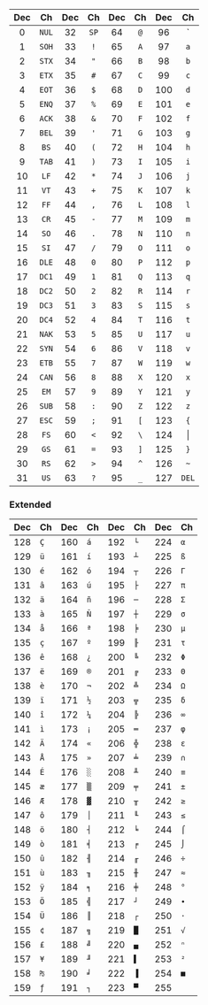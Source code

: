 
| Dec |  Ch   | Dec |  Ch  | Dec | Ch  | Dec |  Ch   |
| :-: | :---: | :-: | :--: | :-: | :-: | :-: | :---: |
|  0  | `NUL` | 32  | `SP` | 64  | `@` | 96  |   `   |
|  1  | `SOH` | 33  | `!`  | 65  | `A` | 97  |  `a`  |
|  2  | `STX` | 34  | `"`  | 66  | `B` | 98  |  `b`  |
|  3  | `ETX` | 35  | `#`  | 67  | `C` | 99  |  `c`  |
|  4  | `EOT` | 36  | `$`  | 68  | `D` | 100 |  `d`  |
|  5  | `ENQ` | 37  | `%`  | 69  | `E` | 101 |  `e`  |
|  6  | `ACK` | 38  | `&`  | 70  | `F` | 102 |  `f`  |
|  7  | `BEL` | 39  | `'`  | 71  | `G` | 103 |  `g`  |
|  8  | `BS`  | 40  | `(`  | 72  | `H` | 104 |  `h`  |
|  9  | `TAB` | 41  | `)`  | 73  | `I` | 105 |  `i`  |
| 10  | `LF`  | 42  | `*`  | 74  | `J` | 106 |  `j`  |
| 11  | `VT`  | 43  | `+`  | 75  | `K` | 107 |  `k`  |
| 12  | `FF`  | 44  | `,`  | 76  | `L` | 108 |  `l`  |
| 13  | `CR`  | 45  | `-`  | 77  | `M` | 109 |  `m`  |
| 14  | `SO`  | 46  | `.`  | 78  | `N` | 110 |  `n`  |
| 15  | `SI`  | 47  | `/`  | 79  | `O` | 111 |  `o`  |
| 16  | `DLE` | 48  | `0`  | 80  | `P` | 112 |  `p`  |
| 17  | `DC1` | 49  | `1`  | 81  | `Q` | 113 |  `q`  |
| 18  | `DC2` | 50  | `2`  | 82  | `R` | 114 |  `r`  |
| 19  | `DC3` | 51  | `3`  | 83  | `S` | 115 |  `s`  |
| 20  | `DC4` | 52  | `4`  | 84  | `T` | 116 |  `t`  |
| 21  | `NAK` | 53  | `5`  | 85  | `U` | 117 |  `u`  |
| 22  | `SYN` | 54  | `6`  | 86  | `V` | 118 |  `v`  |
| 23  | `ETB` | 55  | `7`  | 87  | `W` | 119 |  `w`  |
| 24  | `CAN` | 56  | `8`  | 88  | `X` | 120 |  `x`  |
| 25  | `EM`  | 57  | `9`  | 89  | `Y` | 121 |  `y`  |
| 26  | `SUB` | 58  | `:`  | 90  | `Z` | 122 |  `z`  |
| 27  | `ESC` | 59  | `;`  | 91  | `[` | 123 |  `{`  |
| 28  | `FS`  | 60  | `<`  | 92  | `\` | 124 |  \|   |
| 29  | `GS`  | 61  | `=`  | 93  | `]` | 125 |  `}`  |
| 30  | `RS`  | 62  | `>`  | 94  | `^` | 126 |  `~`  |
| 31  | `US`  | 63  | `?`  | 95  | `_` | 127 | `DEL` |
### Extended
| Dec | Ch  | Dec | Ch  | Dec | Ch  | Dec | Ch  |
| --- | --- | --- | --- | --- | --- | --- | --- |
| 128 | `Ç` | 160 | `á` | 192 | `└` | 224 | `α` |
| 129 | `ü` | 161 | `í` | 193 | `┴` | 225 | `ß` |
| 130 | `é` | 162 | `ó` | 194 | `┬` | 226 | `Γ` |
| 131 | `â` | 163 | `ú` | 195 | `├` | 227 | `π` |
| 132 | `ä` | 164 | `ñ` | 196 | `─` | 228 | `Σ` |
| 133 | `à` | 165 | `Ñ` | 197 | `┼` | 229 | `σ` |
| 134 | `å` | 166 | `ª` | 198 | `╞` | 230 | `µ` |
| 135 | `ç` | 167 | `º` | 199 | `╟` | 231 | `τ` |
| 136 | `ê` | 168 | `¿` | 200 | `╚` | 232 | `Φ` |
| 137 | `ë` | 169 | `®` | 201 | `╔` | 233 | `Θ` |
| 138 | `è` | 170 | `¬` | 202 | `╩` | 234 | `Ω` |
| 139 | `ï` | 171 | `½` | 203 | `╦` | 235 | `δ` |
| 140 | `î` | 172 | `¼` | 204 | `╠` | 236 | `∞` |
| 141 | `ì` | 173 | `¡` | 205 | `═` | 237 | `φ` |
| 142 | `Ä` | 174 | `«` | 206 | `╬` | 238 | `ε` |
| 143 | `Å` | 175 | `»` | 207 | `╧` | 239 | `∩` |
| 144 | `É` | 176 | `░` | 208 | `╨` | 240 | `≡` |
| 145 | `æ` | 177 | `▒` | 209 | `╤` | 241 | `±` |
| 146 | `Æ` | 178 | `▓` | 210 | `╥` | 242 | `≥` |
| 147 | `ô` | 179 | `│` | 211 | `╙` | 243 | `≤` |
| 148 | `ö` | 180 | `┤` | 212 | `╘` | 244 | `⌠` |
| 149 | `ò` | 181 | `╡` | 213 | `╒` | 245 | `⌡` |
| 150 | `û` | 182 | `╢` | 214 | `╓` | 246 | `÷` |
| 151 | `ù` | 183 | `╖` | 215 | `╫` | 247 | `≈` |
| 152 | `ÿ` | 184 | `╕` | 216 | `╪` | 248 | `°` |
| 153 | `Ö` | 185 | `╣` | 217 | `┘` | 249 | `∙` |
| 154 | `Ü` | 186 | `║` | 218 | `┌` | 250 | `·` |
| 155 | `¢` | 187 | `╗` | 219 | `█` | 251 | `√` |
| 156 | `£` | 188 | `╝` | 220 | `▄` | 252 | `ⁿ` |
| 157 | `¥` | 189 | `╜` | 221 | `▌` | 253 | `²` |
| 158 | `₧` | 190 | `╛` | 222 | `▐` | 254 | `■` |
| 159 | `ƒ` | 191 | `┐` | 223 | `▀` | 255 | ` ` |

